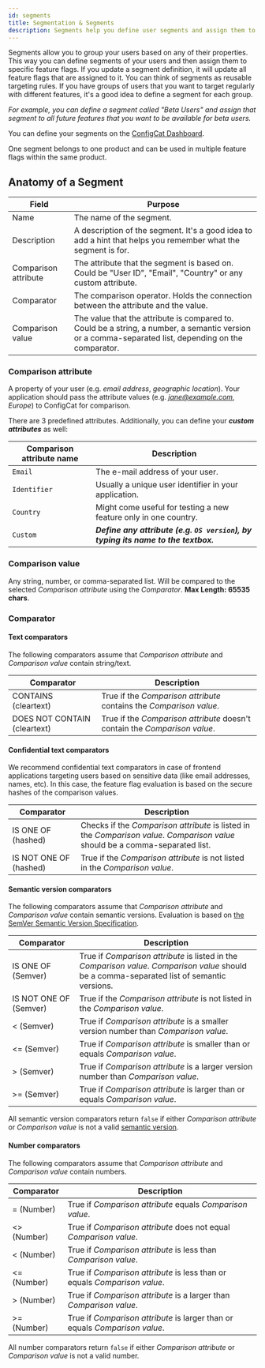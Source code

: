 ```yaml
---
id: segments
title: Segmentation & Segments
description: Segments help you define user segments and assign them to your feature flags. Ideal for beta testing on a certain group of users.
---
```

Segments allow you to group your users based on any of their properties. This way you can 
define segments of your users and then assign them to specific feature flags. If you update a segment definition, it will update all 
feature flags that are assigned to it. You can think of segments as reusable targeting rules. If you have groups of users that you want to target regularly with 
different features, it's a good idea to define a segment for each group.

*For example, you can define a segment called "Beta Users" and assign that segment to all future features that you want to be available for beta users.*

You can define your segments on the [ConfigCat Dashboard](https://app.configcat.com/product/segments).

One segment belongs to one product and can be used in multiple feature flags within the same product.

## Anatomy of a Segment

| Field                | Purpose                                                                                                                                              |
| -------------------- | ---------------------------------------------------------------------------------------------------------------------------------------------------- |
| Name                 | The name of the segment.                                                                                                                             |
| Description          | A description of the segment. It's a good idea to add a hint that helps you remember what the segment is for.                                        |
| Comparison attribute | The attribute that the segment is based on. Could be "User ID", "Email", "Country" or any custom attribute.                                          |
| Comparator           | The comparison operator. Holds the connection between the attribute and the value.                                                                   |
| Comparison value     | The value that the attribute is compared to. Could be a string, a number, a semantic version or a comma-separated list, depending on the comparator. |

### Comparison attribute

A property of your user (e.g. *email address*, *geographic location*). Your application should pass the attribute values (e.g. *jane@example.com*, *Europe*) to ConfigCat for comparison.

There are 3 predefined attributes. Additionally, you can define your ***custom attributes*** as well:

| Comparison attribute name | Description                                                                        |
| ------------------------- | ---------------------------------------------------------------------------------- |
| `Email`                   | The e-mail address of your user.                                                   |
| `Identifier`              | Usually a unique user identifier in your application.                              |
| `Country`                 | Might come useful for testing a new feature only in one country.                   |
| `Custom`                  | ***Define any attribute (e.g. `OS version`), by typing its name to the textbox.*** |

### Comparison value

Any string, number, or comma-separated list. Will be compared to the selected *Comparison attribute* using the *Comparator*. **Max Length: 65535 chars**.

### Comparator

#### Text comparators

The following comparators assume that *Comparison attribute* and *Comparison value* contain string/text.

| Comparator                   | Description                                                                                                                    |
| ---------------------------- | ------------------------------------------------------------------------------------------------------------------------------ |
| CONTAINS (cleartext)         | True if the *Comparison attribute* contains the *Comparison value*.                                                            |
| DOES NOT CONTAIN (cleartext) | True if the *Comparison attribute* doesn't contain the *Comparison value*.                                                     |

#### Confidential text comparators

We recommend confidential text comparators in case of frontend applications targeting users based on sensitive data (like email addresses, names, etc).
In this case, the feature flag evaluation is based on the secure hashes of the comparison values.

| Comparator             | Description                                                                                                                    |
| ---------------------- | ------------------------------------------------------------------------------------------------------------------------------ |
| IS ONE OF (hashed)     | Checks if the *Comparison attribute* is listed in the *Comparison value*. *Comparison value* should be a comma-separated list. |
| IS NOT ONE OF (hashed) | True if the *Comparison attribute* is not listed in the *Comparison value*.                                                    |

#### Semantic version comparators

The following comparators assume that *Comparison attribute* and *Comparison value* contain semantic versions.
Evaluation is based on <a target="_blank" href="https://semver.org/">the SemVer Semantic Version Specification</a>.

| Comparator             | Description                                                                                                                                   |
| ---------------------- | --------------------------------------------------------------------------------------------------------------------------------------------- |
| IS ONE OF (Semver)     | True if *Comparison attribute* is listed in the *Comparison value*. *Comparison value* should be a comma-separated list of semantic versions. |
| IS NOT ONE OF (Semver) | True if the *Comparison attribute* is not listed in the *Comparison value*.                                                                   |
| < (Semver)             | True if *Comparison attribute* is a smaller version number than *Comparison value*.                                                           |
| <= (Semver)            | True if *Comparison attribute* is smaller than or equals *Comparison value*.                                                                  |
| \> (Semver)            | True if *Comparison attribute* is a larger version number than *Comparison value*.                                                            |
| \>= (Semver)           | True if *Comparison attribute* is larger than or equals *Comparison value*.                                                                   |

All semantic version comparators return `false` if either *Comparison attribute* or *Comparison value* is not a valid <a target="_blank" href="https://semver.org/">semantic version</a>.

#### Number comparators

The following comparators assume that *Comparison attribute* and *Comparison value* contain numbers. 

| Comparator         | Description                                                                 |
| ------------------ | --------------------------------------------------------------------------- |
| = (Number)         | True if *Comparison attribute* equals *Comparison value*.                   |
| <&#8203;> (Number) | True if *Comparison attribute* does not equal *Comparison value*.           |
| < (Number)         | True if *Comparison attribute* is less than *Comparison value*.             |
| <= (Number)        | True if *Comparison attribute* is less than or equals *Comparison value*.   |
| \> (Number)        | True if *Comparison attribute* is a larger than *Comparison value*.         |
| \>= (Number)       | True if *Comparison attribute* is larger than or equals *Comparison value*. |

All number comparators return `false` if either *Comparison attribute* or *Comparison value* is not a valid number.